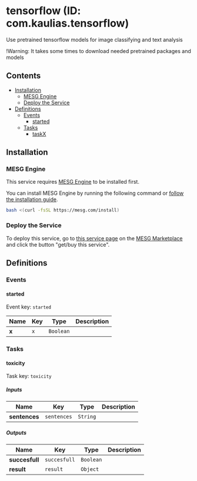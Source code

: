 # tensorflow (ID: com.kaulias.tensorflow)

Use pretrained tensorflow models for image classifying and text analysis

!Warning: It takes some times to download needed pretrained packages and models

## Contents

- [Installation](#Installation)
  - [MESG Engine](#MESG-Engine)
  - [Deploy the Service](#Service)
- [Definitions](#Definitions)
  - [Events](#Events)
    - [started](#started)
  - [Tasks](#Tasks)
    - [taskX](#taskX)

## Installation

### MESG Engine

This service requires [MESG Engine](https://github.com/mesg-foundation/engine) to be installed first.

You can install MESG Engine by running the following command or [follow the installation guide](https://docs.mesg.com/guide/start-here/installation.html).

```bash
bash <(curl -fsSL https://mesg.com/install)
```

### Deploy the Service

To deploy this service, go to [this service page](https://marketplace.mesg.com/services/myservice) on the [MESG Marketplace](https://marketplace.mesg.com) and click the button "get/buy this service".

## Definitions

### Events

<h4 id="started">started</h4>

Event key: `started`



| **Name** | **Key** | **Type** | **Description** |
| --- | --- | --- | --- |
| **x** | `x` | `Boolean` |  |

### Tasks

<h4 id="taskX">toxicity</h4>

Task key: `toxicity`



##### Inputs

| **Name** | **Key** | **Type** | **Description** |
| --- | --- | --- | --- |
| **sentences** | `sentences` | `String` |  |
  
##### Outputs

| **Name** | **Key** | **Type** | **Description** |
| --- | --- | --- | --- |
| **succesfull** | `succesfull` | `Boolean` |  |
| **result** | `result` | `Object` |  |

